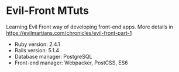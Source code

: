 # Evil-Front MTuts
Learning Evil Front way of developing front-end apps. More details in https://evilmartians.com/chronicles/evil-front-part-1

* Ruby version: 2.4.1
* Rails version: 5.1.4
* Database manager: PostgreSQL
* Front-end manager: Webpacker, PostCSS, ES6
